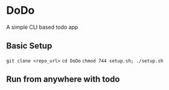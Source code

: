 # DoDo
A simple CLI based todo app

## Basic Setup
```git clone <repo_url>```
```cd DoDo```
```chmod 744 setup.sh; ./setup.sh```

## Run from anywhere with todo
